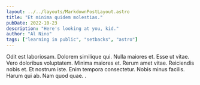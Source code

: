 ```yaml
---
layout: ../../layouts/MarkdownPostLayout.astro
title: "Et minima quidem molestias."
pubDate: 2022-10-23
description: "Here's looking at you, kid."
author: "Al Nino"
tags: ["learning in public", "setbacks", "astro"]
---
```


Odit est laboriosam. Dolorem similique qui. Nulla maiores et. Esse ut vitae. Vero doloribus voluptatem. Minima maiores et. Rerum amet vitae. Reiciendis nobis et. Et nostrum iste. Enim tempora consectetur. Nobis minus facilis. Harum qui ab. Nam quod quae. .

